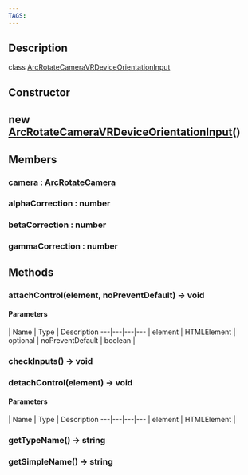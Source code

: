 ```yaml
---
TAGS:
---
```

## Description

class [ArcRotateCameraVRDeviceOrientationInput](/classes/3.0/ArcRotateCameraVRDeviceOrientationInput)



## Constructor

## new [ArcRotateCameraVRDeviceOrientationInput](/classes/3.0/ArcRotateCameraVRDeviceOrientationInput)()


## Members

### camera : [ArcRotateCamera](/classes/3.0/ArcRotateCamera)



### alphaCorrection : number



### betaCorrection : number



### gammaCorrection : number



## Methods

### attachControl(element, noPreventDefault) &rarr; void



#### Parameters
 | Name | Type | Description
---|---|---|---
 | element | HTMLElement |   
optional | noPreventDefault | boolean |   
### checkInputs() &rarr; void


### detachControl(element) &rarr; void



#### Parameters
 | Name | Type | Description
---|---|---|---
 | element | HTMLElement |   

### getTypeName() &rarr; string


### getSimpleName() &rarr; string


